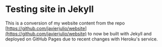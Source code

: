 # Testing site in Jekyll

This is a conversion of my website content from the repo [https://github.com/javierjulio/website](https://github.com/javierjulio/website) to now be built with Jekyll and deployed on GitHub Pages due to recent changes with Heroku's service.
